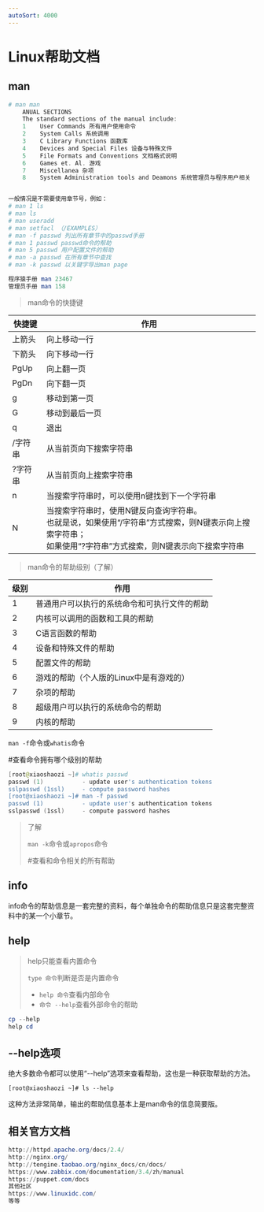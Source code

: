 ```yaml
---
autoSort: 4000
---
```

# Linux帮助文档



## man

```powershell
# man man
    ANUAL SECTIONS
    The standard sections of the manual include:
    1    User Commands 所有用户使用命令
    2    System Calls 系统调用
    3    C Library Functions 函数库
    4    Devices and Special Files 设备与特殊文件
    5    File Formats and Conventions 文档格式说明
    6    Games et. Al. 游戏
    7    Miscellanea 杂项
    8    System Administration tools and Deamons 系统管理员与程序用户相关


一般情况是不需要使用章节号，例如：
# man 1 ls
# man ls
# man useradd
# man setfacl （/EXAMPLES）
# man -f passwd 列出所有章节中的passwd手册
# man 1 passwd passwd命令的帮助
# man 5 passwd 用户配置文件的帮助
# man -a passwd 在所有章节中查找
# man -k passwd 以关键字导出man page

程序猿手册 man 23467
管理员手册 man 158
```

>  man命令的快捷键

| 快捷键  | 作用                                                         |
| ------- | ------------------------------------------------------------ |
| 上箭头  | 向上移动一行                                                 |
| 下箭头  | 向下移动一行                                                 |
| PgUp    | 向上翻一页                                                   |
| PgDn    | 向下翻一页                                                   |
| g       | 移动到第一页                                                 |
| G       | 移动到最后一页                                               |
| q       | 退出                                                         |
| /字符串 | 从当前页向下搜索字符串                                       |
| ?字符串 | 从当前页向上搜索字符串                                       |
| n       | 当搜索字符串时，可以使用n键找到下一个字符串                  |
| N       | 当搜索字符串时，使用N键反向查询字符串。<br />也就是说，如果使用“/字符串”方式搜索，则N键表示向上搜索字符串；<br />如果使用“?字符串”方式搜索，则N键表示向下搜索字符串 |

>  man命令的帮助级别（了解）

| 级别 | 作用                                         |
| ---- | -------------------------------------------- |
| 1    | 普通用户可以执行的系统命令和可执行文件的帮助 |
| 2    | 内核可以调用的函数和工具的帮助               |
| 3    | C语言函数的帮助                              |
| 4    | 设备和特殊文件的帮助                         |
| 5    | 配置文件的帮助                               |
| 6    | 游戏的帮助（个人版的Linux中是有游戏的）      |
| 7    | 杂项的帮助                                   |
| 8    | 超级用户可以执行的系统命令的帮助             |
| 9    | 内核的帮助                                   |



`man -f`命令或`whatis`命令

\#查看命令拥有哪个级别的帮助

```powershell
[root@xiaoshaozi ~]# whatis passwd
passwd (1)           - update user's authentication tokens
sslpasswd (1ssl)     - compute password hashes
[root@xiaoshaozi ~]# man -f passwd
passwd (1)           - update user's authentication tokens
sslpasswd (1ssl)     - compute password hashes
```



> 了解
>
> `man -k`命令或`apropos`命令
>
> #查看和命令相关的所有帮助



## info

info命令的帮助信息是一套完整的资料，每个单独命令的帮助信息只是这套完整资料中的某一个小章节。



## help

> help只能查看内置命令
>
> `type 命令`判断是否是内置命令
>
> - `help 命令`查看内部命令
> - `命令 --help`查看外部命令的帮助

```powershell
cp --help
help cd
```

## --help选项

绝大多数命令都可以使用“--help”选项来查看帮助，这也是一种获取帮助的方法。

```
[root@xiaoshaozi ~]# ls --help
```

这种方法非常简单，输出的帮助信息基本上是man命令的信息简要版。

## 相关官方文档

```powershell
http://httpd.apache.org/docs/2.4/
http://nginx.org/
http://tengine.taobao.org/nginx_docs/cn/docs/
https://www.zabbix.com/documentation/3.4/zh/manual
https://puppet.com/docs
其他社区
https://www.linuxidc.com/
等等
```